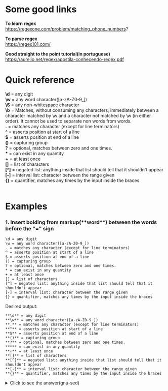# Some good links

**To learn regex**
<br>
https://regexone.com/problem/matching_phone_numbers?

**To parse regex**
<br>
https://regex101.com/

**Good straight to the point tutorial(in portuguese)**
<br>
https://aurelio.net/regex/apostila-conhecendo-regex.pdf


# Quick reference

**\d** = any digit
<br>
**\w** = any word character([a-zA-Z0-9_])
<br>
**\S** = any non-whitespace character
<br>
**\b** = Matches, without consuming any characters, immediately between a character matched by \w and a character not matched by \w (in either order). It cannot be used to separate non words from words.
<br>
**.** = matches any character (except for line terminators)
<br>
**^** = asserts position at start of a line
<br>
**$** = asserts position at end of a line
<br>
**()** = capturing group
<br>
**?** = optional, matches between zero and one times.
<br>
**\*** = can exist in any quantity
<br>
**+** = at least once
<br>
**[]** = list of characters
<br>
**[^]** = negated list: anything inside that list should tell that it shouldn't appear
<br>
**[-]** = interval list: character between the range given
<br>
**{}** = quantifier, matches any times by the input inside the braces
<br>
<br>

# Examples

### 1. Insert bolding from markup(\*\*word\**) between the words before the "=" sign

```
\d = any digit  
\w = any word character([a-zA-Z0-9_])  
. = matches any character (except for line terminators)
^ = asserts position at start of a line
$ = asserts position at end of a line
() = capturing group
? = optional, matches between zero and one times.
* = can exist in any quantity
+ = at least once
[] = list of characters
[^] = negated list: anything inside that list should tell that it shouldn't appear
[-] = interval list: character between the range given
{} = quantifier, matches any times by the input inside the braces
```
Desired output:

```
**\d** = any digit
**\w** = any word character([a-zA-Z0-9_])
**.** = matches any character (except for line terminators)
**^** = asserts position at start of a line
**$** = asserts position at end of a line
**()** = capturing group
**?** = optional, matches between zero and one times.
***** = can exist in any quantity
**+** = at least once
**[]** = list of characters
**[^]** = negated list: anything inside that list should tell that it shouldn't appear
**[-]** = interval list: character between the range given
**{}** = quantifier, matches any times by the input inside the braces
```

<details><summary>Click to see the answer(gnu-sed)</summary>
<p>

`$ sed -E 's/(^\S*)/**\1**/'`

`(^\S*)`: Using capturing group `"()"` matches any non-whitespace character, from zero to unlimited times;

`**\1**`: Get the captured group `\1`, and put "**" between it.

**improve**: check if it is possible to put a "\\" if the captured group has a "*"(to not conflict the character * with the reserved * from markdown)
</p>
</details>
